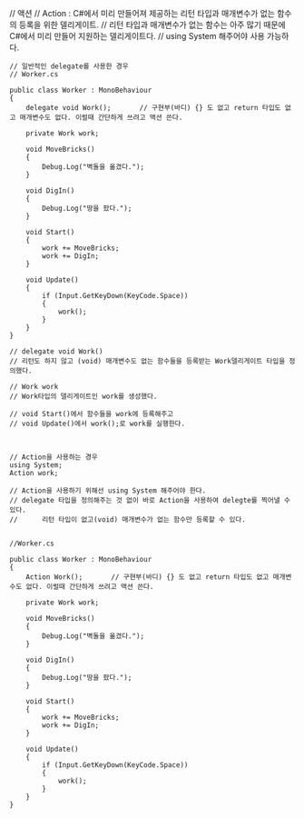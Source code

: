 // 액션
    // Action : C#에서 미리 만들어져 제공하는 리턴 타입과 매개변수가 없는 함수의 등록을 위한 델리게이트.
    // 리턴 타입과 매개변수가 없는 함수는 아주 많기 때문에 C#에서 미리 만들어 지원하는 델리게이트다.
    // using System 해주어야 사용 가능하다.
    
    // 일반적인 delegate를 사용한 경우
    // Worker.cs

    public class Worker : MonoBehaviour
    {
        delegate void Work();       // 구현부(바디) {} 도 없고 return 타입도 없고 매개변수도 없다. 이럴때 간단하게 쓰려고 액션 쓴다.

        private Work work;

        void MoveBricks()
        {
            Debug.Log("벽돌을 옮겼다.");
        }

        void DigIn()
        {
            Debug.Log("땅을 팠다.");
        }

        void Start()
        {
            work += MoveBricks;
            work += DigIn;
        }

        void Update()
        {
            if (Input.GetKeyDown(KeyCode.Space))
            {
                work();
            }
        }
    }

    // delegate void Work()
    // 리턴도 하지 않고 (void) 매개변수도 없는 함수들을 등록받는 Work델리게이트 타입을 정의했다.
    
    // Work work
    // Work타입의 델리게이트인 work를 생성했다.
    
    // void Start()에서 함수들을 work에 등록해주고
    // void Update()에서 work();로 work를 실행한다.
    
    
    
    // Action을 사용하는 경우
    using System;
    Action work;
    
    // Action을 사용하기 위해선 using System 해주어야 한다.
    // delegate 타입을 정의해주는 것 없이 바로 Action을 사용하여 delegte를 찍어낼 수 있다.
    //      리턴 타입이 없고(void) 매개변수가 없는 함수만 등록할 수 있다.
    
    
    //Worker.cs

    public class Worker : MonoBehaviour
    {
        Action Work();       // 구현부(바디) {} 도 없고 return 타입도 없고 매개변수도 없다. 이럴때 간단하게 쓰려고 액션 쓴다.

        private Work work;

        void MoveBricks()
        {
            Debug.Log("벽돌을 옮겼다.");
        }

        void DigIn()
        {
            Debug.Log("땅을 팠다.");
        }

        void Start()
        {
            work += MoveBricks;
            work += DigIn;
        }

        void Update()
        {
            if (Input.GetKeyDown(KeyCode.Space))
            {
                work();
            }
        }
    }
